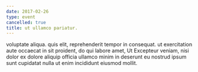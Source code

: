 ```yaml
---
date: 2017-02-26
type: event
cancelled: true
title: ut ullamco pariatur.
---
```

voluptate aliqua. quis elit, reprehenderit tempor in consequat. ut exercitation aute occaecat in sit proident, do qui labore amet, Ut Excepteur veniam, nisi dolor ex dolore aliquip officia ullamco minim in deserunt eu nostrud ipsum sunt cupidatat nulla ut enim incididunt eiusmod mollit.